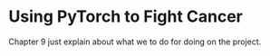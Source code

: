 # Using PyTorch to Fight Cancer

Chapter 9 just explain about what we to do for doing on the project.